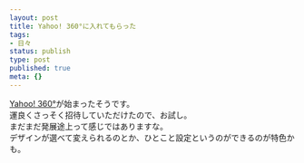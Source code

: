 ```yaml
---
layout: post
title: Yahoo! 360°に入れてもらった
tags:
- 日々
status: publish
type: post
published: true
meta: {}
---
```

<p><a target="_blank" href="http://360.yahoo.co.jp/">Yahoo! 360&deg;</a>が始まったそうです。<br />運良くさっそく招待していただけたので、お試し。<br />まだまだ発展途上って感じではありますな。<br />デザインが選べて変えられるのとか、ひとこと設定というのができるのが特色かも。<br /></p>
